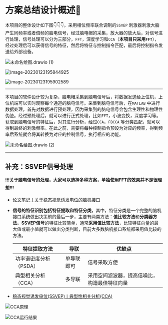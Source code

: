 # 方案总结设计概述🐷

本项目的整体设计如下图👇👇👇，采用相位频率联合调制的`SSVEP` 刺激器刺激大脑产生同频率或者倍频的脑电信号，经过脑电帽的采集，放大器的放大后，对信号进行处理，信号处理可以分为三部分，`FFT`，深度学习和`CCA`（**本项目只采用`FFT`**），经过处理后可以获得信号的特征，然后将特征与控制指令匹配，最后将控制指令发送给外部设备。

![未命名绘图.drawio (1)](https://cdn.jsdelivr.net/gh/Bu0717/image/img%E6%9C%AA%E5%91%BD%E5%90%8D%E7%BB%98%E5%9B%BE.drawio%20(1).png)

![image-20230123195844925](https://cdn.jsdelivr.net/gh/Bu0717/image/imgimage-20230123195844925.png)

![image-20230123195902589](https://cdn.jsdelivr.net/gh/Bu0717/image/imgimage-20230123195902589.png)

***

本项目的软件设计较为复杂，脑电帽采集到脑电信号后，将数据发送给上位机，上位机端可以实时观察每个通道的脑电信号。采集到脑电信号后，在`MATLAB` 中进行数据处理，首先对数据进行预处理，因为采集到的脑电信号会包含生理性和物理性伪迹。经过预处理后，就可以进行正式处理，比如`FFT`，小波变换，深度学习等。获取到脑电信号的特征后，对其进行分析，经过`CCA`，`FBCCA` 等分类匹配，就可以得到最终的刺激频率。在此之前，需要将每种控制指令预设为对应的频率，得到频率后系统就会将其转换为对应的控制信号，执行相应的功能。

![未命名绘图.drawio (2)](https://cdn.jsdelivr.net/gh/Bu0717/image/img%E6%9C%AA%E5%91%BD%E5%90%8D%E7%BB%98%E5%9B%BE.drawio%20(2).png)

***

## 补充：SSVEP信号处理

❗❗❗**关于脑电信号的处理，大家可以选择多种方案，单独使用FFT的效果并不是很理想**❗❗❗

* [论文笔记丨关于稳态视觉诱发电位的脑机接口](https://blog.csdn.net/MissXy_/article/details/81639422?utm_medium=distribute.pc_relevant.none-task-blog-BlogCommendFromMachineLearnPai2-1.control&depth_1-utm_source=distribute.pc_relevant.none-task-blog-BlogCommendFromMachineLearnPai2-1.control)

* **信号的特征识别包括特征提取和特征分类**，其中，特征分类是一个完整的脑机接口系统做出决策前的最后一步，主要有两类方法：**值比较方法**和**分类器方法**。**SSVEP信号**的特征比较简单，通常**采用值比较方法**，比较特征向量的最大值或最小值就可以做出分类判断，目前大多数脑机接口系统都采用值比较的方法。

  | 特征提取方法           | 导联       | 优缺点                                       |
  | ---------------------- | ---------- | -------------------------------------------- |
  | 功率谱密度分析（PSDA） | 单导联即可 | 信号采取方便                                 |
  | 典型相关分析（CCA）    | 多导联     | 采用空间滤波器，提高信噪比，构造最佳特征向量 |

* [稳态视觉诱发电位(SSVEP)丨典型性相关分析(CCA)](https://blog.csdn.net/MissXy_/article/details/83106410?utm_medium=distribute.pc_relevant.none-task-blog-BlogCommendFromMachineLearnPai2-1.control&depth_1-utm_source=distribute.pc_relevant.none-task-blog-BlogCommendFromMachineLearnPai2-1.control)

![CCA原理](https://cdn.jsdelivr.net/gh/Bu0717/image/imgCCA%E5%8E%9F%E7%90%86.jpg)

![CCA运行结果](https://cdn.jsdelivr.net/gh/Bu0717/image/imgCCA%E8%BF%90%E8%A1%8C%E7%BB%93%E6%9E%9C.png)


